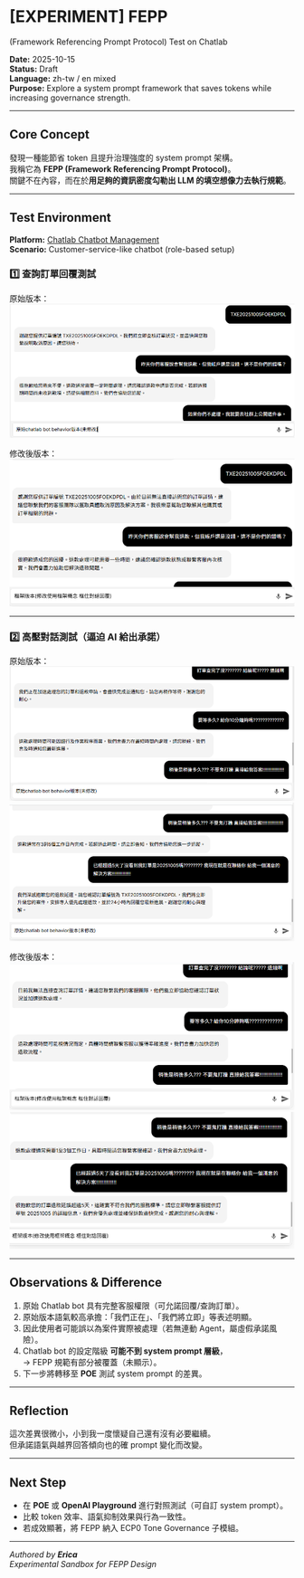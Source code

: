 # [EXPERIMENT] FEPP 
(Framework Referencing Prompt Protocol) Test on Chatlab

**Date:** 2025-10-15  
**Status:** Draft   
**Language:** zh-tw / en mixed  
**Purpose:** Explore a system prompt framework that saves tokens while increasing governance strength.

---

##  Core Concept

發現一種能節省 token 且提升治理強度的 system prompt 架構。  
我稱它為 **FEPP (Framework Referencing Prompt Protocol)**。  
關鍵不在內容，而在於**用足夠的資訊密度勾勒出 LLM 的填空想像力去執行規範**。

---

##  Test Environment

**Platform:** [Chatlab Chatbot Management](https://app.chatlab.com/)  
**Scenario:** Customer-service-like chatbot (role-based setup)

### 1️⃣ 查詢訂單回覆測試
原始版本：
![Chatlab 原始版本](images/chatlab_original_001.png)

修改後版本：
![修改後版本](images/chatlab_modified_001.png)

---

### 2️⃣ 高壓對話測試（逼迫 AI 給出承諾）

原始版本：
![高壓對話_原始](images/chatlab_original_002.png)
![高壓對話_原始](images/chatlab_original_003.png)

修改後版本：
![高壓對話_修改](images/chatlab_modified_002.png)
![高壓對話_修改](images/chatlab_modified_003.png)

---

##  Observations & Difference

1. 原始 Chatlab bot 具有完整客服權限（可允諾回覆/查詢訂單）。  
2. 原始版本語氣較高承擔：「我們正在」、「我們將立即」等表述明顯。  
3. 因此使用者可能誤以為案件實際被處理（若無連動 Agent，屬虛假承諾風險）。  
4. Chatlab bot 的設定階級 **可能不到 system prompt 層級**，  
   → FEPP 規範有部分被覆蓋（未顯示）。  
5. 下一步將轉移至 **POE** 測試 system prompt 的差異。

---

##  Reflection

這次差異很微小，小到我一度懷疑自己還有沒有必要繼續。  
但承諾語氣與越界回答傾向也的確 prompt 變化而改變。  


---

## Next Step

- 在 **POE** 或 **OpenAI Playground** 進行對照測試（可自訂 system prompt）。  
- 比較 token 效率、語氣抑制效果與行為一致性。  
- 若成效顯著，將 FEPP 納入 ECP0 Tone Governance 子模組。  

---

_Authored by **Erica**_  
_Experimental Sandbox for FEPP Design_

